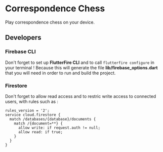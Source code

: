 # Correspondence Chess

Play correspondence chess on your device.

## Developers

### Firebase CLI

Don't forget to set up **FlutterFire CLI** and to call `flutterfire configure` in your terminal ! Because this will generate the file **lib/firebase_options.dart** that you will need in order to run and build the project.

### Firestore

Don't forget to allow read access and to restric write access to connected users, with rules such as :

```
rules_version = '2';
service cloud.firestore {
  match /databases/{database}/documents {
    match /{document=**} {
      allow write: if request.auth != null;
      allow read: if true;
    }
  }
}
```